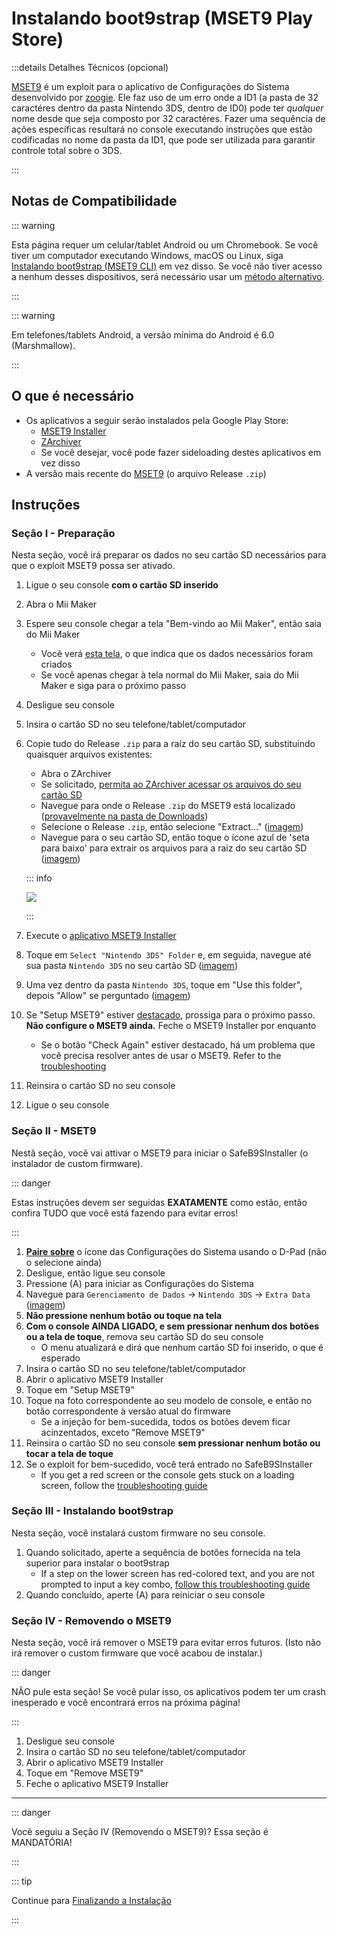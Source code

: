 # Instalando boot9strap (MSET9 Play Store)

:::details Detalhes Técnicos (opcional)

[MSET9](https://github.com/zoogie/MSET9) é um exploit para o aplicativo de Configurações do Sistema desenvolvido por [zoogie](https://github.com/zoogie). Ele faz uso de um erro onde a ID1 (a pasta de 32 caractéres dentro da pasta Nintendo 3DS, dentro de ID0) pode ter _qualquer_ nome desde que seja composto por 32 caractéres. Fazer uma sequência de ações específicas resultará no console executando instruções que estão codificadas no nome da pasta da ID1, que pode ser utilizada para garantir controle total sobre o 3DS.

:::

## Notas de Compatibilidade

::: warning

Esta página requer um celular/tablet Android ou um Chromebook. Se você tiver um computador executando Windows, macOS ou Linux, siga [Instalando boot9strap (MSET9 CLI)](installing-boot9strap-\(mset9-cli\)) em vez disso. Se você não tiver acesso a nenhum desses dispositivos, será necessário usar um [método alternativo](https://wiki.hacks.guide/wiki/3DS:Alternate_Exploits).

:::

::: warning

Em telefones/tablets Android, a versão mínima do Android é 6.0 (Marshmallow).

:::

## O que é necessário

- Os aplicativos a seguir serão instalados pela Google Play Store:
  - [MSET9 Installer](https://play.google.com/store/apps/details?id=moe.saru.homebrew.console3ds.mset9_installer_android)
  - [ZArchiver](https://play.google.com/store/apps/details?id=ru.zdevs.zarchiver)
  - Se você desejar, você pode fazer sideloading destes aplicativos em vez disso
- A versão mais recente do [MSET9](https://github.com/zoogie/MSET9/releases/latest) (o arquivo Release `.zip`)

## Instruções

### Seção I - Preparação

Nesta seção, você irá preparar os dados no seu cartão SD necessários para que o exploit MSET9 possa ser ativado.

1. Ligue o seu console **com o cartão SD inserido**

2. Abra o Mii Maker

3. Espere seu console chegar a tela "Bem-vindo ao Mii Maker", então saia do Mii Maker
   - Você verá [esta tela](/images/screenshots/mset9/mii-extdata.png), o que indica que os dados necessários foram criados
   - Se você apenas chegar à tela normal do Mii Maker, saia do Mii Maker e siga para o próximo passo

4. Desligue seu console

5. Insira o cartão SD no seu telefone/tablet/computador

6. Copie tudo do Release `.zip` para a raíz do seu cartão SD, substituindo quaisquer arquivos existentes:

   - Abra o ZArchiver
   - Se solicitado, [permita ao ZArchiver acessar os arquivos do seu cartão SD](/images/screenshots/mset9/zarchiver-allow.png)
   - Navegue para onde o Release `.zip` do MSET9 está localizado ([provavelmente na pasta de Downloads](/images/screenshots/mset9/zarchiver-zip-location.png))
   - Selecione o Release `.zip`, então selecione "Extract..." ([imagem](/images/screenshots/mset9/zarchiver-extract-1.png))
   - Navegue para o seu cartão SD, então toque o ícone azul de 'seta para baixo' para extrair os arquivos para a raiz do seu cartão SD ([imagem](/images/screenshots/mset9/zarchiver-extract-2.png))

   ::: info

   ![](/images/screenshots/mset9/mset9-root-layout-android.png)

   :::

7. Execute o [aplicativo MSET9 Installer](/images/screenshots/mset9/mset9-setup-android.png)

8. Toque em `Select "Nintendo 3DS" Folder` e, em seguida, navegue até sua pasta `Nintendo 3DS` no seu cartão SD ([imagem](/images/screenshots/mset9/select-mset9-folder-1.png))

9. Uma vez dentro da pasta `Nintendo 3DS`, toque em "Use this folder", depois "Allow" se perguntado ([imagem](/images/screenshots/mset9/select-mset9-folder-2.png))

10. Se "Setup MSET9" estiver [destacado](/images/screenshots/mset9/setup-mset9-highlighted.png), prossiga para o próximo passo. **Não configure o MSET9 ainda.** Feche o MSET9 Installer por enquanto
    - Se o botão "Check Again" estiver destacado, há um problema que você precisa resolver antes de usar o MSET9. Refer to the [troubleshooting](troubleshooting-mset9)

11. Reinsira o cartão SD no seu console

12. Ligue o seu console

### Seção II - MSET9

Nestã seção, você vai attivar o MSET9 para iniciar o SafeB9SInstaller (o instalador de custom firmware).

::: danger

Estas instruções devem ser seguidas **EXATAMENTE** como estão, então confira TUDO que você está fazendo para evitar erros!

:::

1. **[Paire sobre](/images/screenshots/mset9/hover-settings.png)** o ícone das Configurações do Sistema usando o D-Pad (não o selecione ainda)
2. Desligue, então ligue seu console
3. Pressione (A) para iniciar as Configurações do Sistema
4. Navegue para `Gerenciamento de Dados` -> `Nintendo 3DS` -> `Extra Data` ([imagem](/images/screenshots/mset9/settings-extdata.png))
5. **Não pressione nenhum botão ou toque na tela**
6. **Com o console AINDA LIGADO, e sem pressionar nenhum dos botões ou a tela de toque**, remova seu cartão SD do seu console
   - O menu atualizará e dirá que nenhum cartão SD foi inserido, o que é esperado
7. Insira o cartão SD no seu telefone/tablet/computador
8. Abrir o aplicativo MSET9 Installer
9. Toque em "Setup MSET9"
10. Toque na foto correspondente ao seu modelo de console, e então no botão correspondente à versão atual do firmware
    - Se a injeção for bem-sucedida, todos os botões devem ficar acinzentados, exceto "Remove MSET9"
11. Reinsira o cartão SD no seu console **sem pressionar nenhum botão ou tocar a tela de toque**
12. Se o exploit for bem-sucedido, você terá entrado no SafeB9SInstaller
    - If you get a red screen or the console gets stuck on a loading screen, follow the [troubleshooting guide](troubleshooting-mset9)

### Seção III - Instalando boot9strap

Nesta seção, você instalará custom firmware no seu console.

1. Quando solicitado, aperte a sequência de botões fornecida na tela superior para instalar o boot9strap
   - If a step on the lower screen has red-colored text, and you are not prompted to input a key combo, [follow this troubleshooting guide](troubleshooting-mset9)
2. Quando concluído, aperte (A) para reiniciar o seu console

<!--@include: ./_include/configure-luma3ds.md -->

### Seção IV - Removendo o MSET9

Nesta seção, você irá remover o MSET9 para evitar erros futuros. (Isto não irá remover o custom firmware que você acabou de instalar.)

::: danger

NÃO pule esta seção! Se você pular isso, os aplicativos podem ter um crash inesperado e você encontrará erros na próxima página!

:::

1. Desligue seu console
2. Insira o cartão SD no seu telefone/tablet/computador
3. Abrir o aplicativo MSET9 Installer
4. Toque em "Remove MSET9"
5. Feche o aplicativo MSET9 Installer

<!--@include: ./_include/luma3ds-installed-note.md -->

___

::: danger

Você seguiu a Seção IV (Removendo o MSET9)? Essa seção é MANDATÓRIA!

:::

::: tip

Continue para [Finalizando a Instalação](finalizing-setup)

:::
